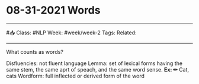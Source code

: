 # 08-31-2021 Words

---

#📥
Class: #NLP
Week: #week/week-2
Tags: 
Related:

---

What counts as words?

Disfluencies: not fluent language
Lemma: set of lexical forms having the same stem, the same aprt of speach, and the same word sense.
**Ex: ✏**  Cat, cats
Wordform: full inflected or derived form of the word


